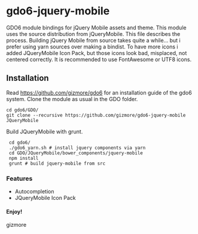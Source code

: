 # gdo6-jquery-mobile
GDO6 module bindings for jQuery Mobile assets and theme.
This module uses the source distribution from jQueryMobile.
This file describes the process.
Building jQuery Mobile from source takes quite a while... but i prefer using yarn sources over making a bindist.
To have more icons i added JQueryMobile Icon Pack, but those icons look bad, misplaced, not centered correctly.
It is recommended to use FontAwesome or UTF8 icons.


## Installation

Read https://github.com/gizmore/gdo6 for an installation guide of the gdo6 system.
Clone the module as usual in the GDO folder.

    cd gdo6/GDO/
    git clone --recursive https://github.com/gizmore/gdo6-jquery-mobile JQueryMobile
    
Build JQueryMobile with grunt.

     cd gdo6/
     ./gdo6_yarn.sh # install jquery components via yarn
     cd GDO/JQueryMobile/bower_components/jquery-mobile
     npm install
     grunt # build jquery-mobile from src

     
### Features

- Autocompletion
- JQueryMobile Icon Pack


#### Enjoy!
gizmore
